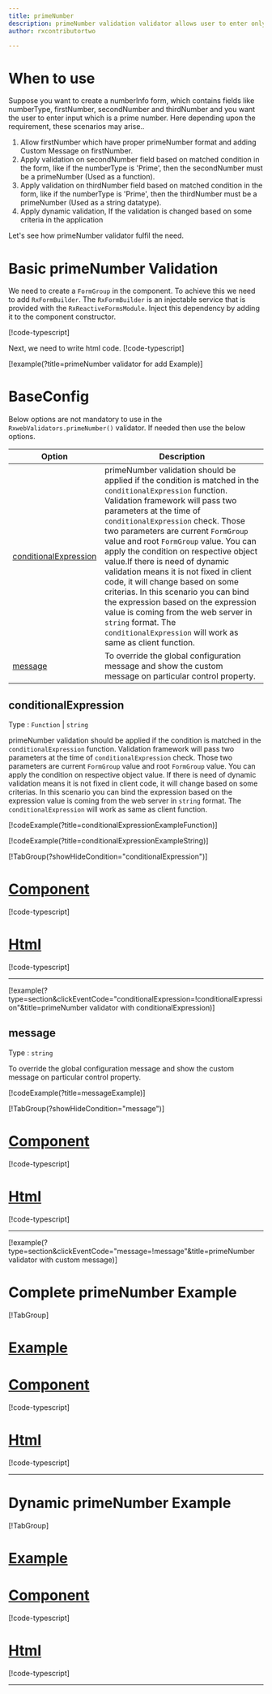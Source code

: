 ```yaml
---
title: primeNumber
description: primeNumber validation validator allows user to enter only the prime number.
author: rxcontributortwo

---
```

# When to use
Suppose you want to create a numberInfo form, which contains fields like numberType, firstNumber, secondNumber and thirdNumber and you want the user to enter input which is a prime number. Here depending upon the requirement, these scenarios may arise..
1. Allow firstNumber which have proper primeNumber format and adding Custom Message on firstNumber.
2. Apply validation on secondNumber field based on matched condition in the form, like if the numberType is 'Prime', then the secondNumber must be a primeNumber (Used as a function).
3. Apply validation on thirdNumber field based on matched condition in the form, like if the numberType is 'Prime', then the thirdNumber must be a primeNumber (Used as a string datatype).
4. Apply dynamic validation, If the validation is changed based on some criteria in the application

Let's see how primeNumber validator fulfil the need.

# Basic primeNumber Validation

We need to create a `FormGroup` in the component. To achieve this we need to add `RxFormBuilder`. The `RxFormBuilder` is an injectable service that is provided with the `RxReactiveFormsModule`. Inject this dependency by adding it to the component constructor.

[!code-typescript[](\assets\examples\reactive-form-validators\validators\primeNumber\add\prime-number-add.component.ts?type=section)]

Next, we need to write html code.
[!code-typescript[](\assets\examples\reactive-form-validators\validators\primeNumber\add\prime-number-add.component.html?type=section)]

[!example(?title=primeNumber validator for add Example)]
<app-primeNumber-add-validator></app-primeNumber-add-validator>

# BaseConfig
Below options are not mandatory to use in the `RxwebValidators.primeNumber()` validator. If needed then use the below options.

|Option | Description |
|--- | ---- |
|[conditionalExpression](#conditionalExpression) | primeNumber validation should be applied if the condition is matched in the `conditionalExpression` function. Validation framework will pass two parameters at the time of `conditionalExpression` check. Those two parameters are current `FormGroup` value and root `FormGroup` value. You can apply the condition on respective object value.If there is need of dynamic validation means it is not fixed in client code, it will change based on some criterias. In this scenario you can bind the expression based on the expression value is coming from the web server in `string` format. The `conditionalExpression` will work as same as client function. |
|[message](#message) | To override the global configuration message and show the custom message on particular control property. |

## conditionalExpression 
Type :  `Function`  |  `string` 

primeNumber validation should be applied if the condition is matched in the `conditionalExpression` function. Validation framework will pass two parameters at the time of `conditionalExpression` check. Those two parameters are current `FormGroup` value and root `FormGroup` value. You can apply the condition on respective object value.
If there is need of dynamic validation means it is not fixed in client code, it will change based on some criterias. In this scenario you can bind the expression based on the expression value is coming from the web server in `string` format. The `conditionalExpression` will work as same as client function.

[!codeExample(?title=conditionalExpressionExampleFunction)]

[!codeExample(?title=conditionalExpressionExampleString)]

[!TabGroup(?showHideCondition="conditionalExpression")]
# [Component](#tab\conditionalExpressionComponent)
[!code-typescript[](\assets\examples\reactive-form-validators\validators\primeNumber\conditionalExpression\prime-number-conditional-expressions.component.ts)]
# [Html](#tab\conditionalExpressionHtml)
[!code-typescript[](\assets\examples\reactive-form-validators\validators\primeNumber\conditionalExpression\prime-number-conditional-expressions.component.html)]
***

[!example(?type=section&clickEventCode="conditionalExpression=!conditionalExpression"&title=primeNumber validator with conditionalExpression)]
<app-primeNumber-conditionalExpression-validator></app-primeNumber-conditionalExpression-validator>

## message 
Type :  `string` 

To override the global configuration message and show the custom message on particular control property.

[!codeExample(?title=messageExample)]

[!TabGroup(?showHideCondition="message")]
# [Component](#tab\messageComponent)
[!code-typescript[](\assets\examples\reactive-form-validators\validators\primeNumber\message\prime-number-message.component.ts)]
# [Html](#tab\messageHtml)
[!code-typescript[](\assets\examples\reactive-form-validators\validators\primeNumber\message\prime-number-message.component.html)]
***

[!example(?type=section&clickEventCode="message=!message"&title=primeNumber validator with custom message)]
<app-primeNumber-message-validator></app-primeNumber-message-validator>

# Complete primeNumber Example
[!TabGroup]
# [Example](#tab\completeexample)
<app-primeNumber-complete-validator></app-primeNumber-complete-validator>
# [Component](#tab\completecomponent)
[!code-typescript[](\assets\examples\reactive-form-validators\validators\primeNumber\complete\prime-number-complete.component.ts)]
# [Html](#tab\completehtml)
[!code-typescript[](\assets\examples\reactive-form-validators\validators\primeNumber\complete\prime-number-complete.component.html)]
***

# Dynamic primeNumber Example
[!TabGroup]
# [Example](#tab\dynamicexample)
<app-primeNumber-dynamic-validator></app-primeNumber-dynamic-validator>
# [Component](#tab\dynamiccomponent)
[!code-typescript[](\assets\examples\reactive-form-validators\validators\primeNumber\dynamic\prime-number-dynamic.component.ts)]
# [Html](#tab\dynamichtml)
[!code-typescript[](\assets\examples\reactive-form-validators\validators\primeNumber\dynamic\prime-number-dynamic.component.html)]
***
